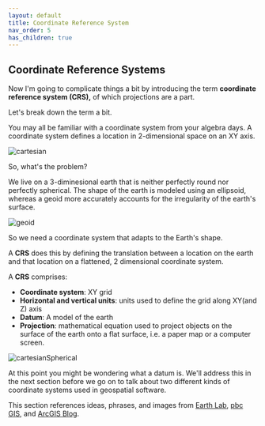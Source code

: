 ```yaml
---
layout: default
title: Coordinate Reference System
nav_order: 5
has_children: true
---
```


## Coordinate Reference Systems

Now I'm going to complicate things a bit by introducing the term **coordinate reference system (CRS),** of which projections are a part.

Let's break down the term a bit.

You may all be familiar with a coordinate system from your algebra days. A coordinate system defines a location in 2-dimensional space on an XY axis.

![cartesian](https://raw.githubusercontent.com/fiddleHeads/map-projections/master/images/555px-2D_Cartesian_Coordinates.svg.png)

So, what's the problem?

We live on a 3-diminesional earth that is neither perfectly round nor perfectly spherical. The shape of the earth is modeled using an ellipsoid, whereas a geoid more accurately accounts for the irregularity of the earth's surface.

![geoid](https://raw.githubusercontent.com/fiddleHeads/map-projections/master/images/geoid.jpg)

So we need a coordinate system that adapts to the Earth's shape.

A **CRS** does this by defining the translation between a location on the earth and that location on a flattened, 2 dimensional coordinate system. 

A **CRS** comprises:

- **Coordinate system**: XY grid
- **Horizontal and vertical units**: units used to define the grid along XY(and Z) axis
- **Datum**: A model of the earth
- **Projection**: mathematical equation used to project objects on the surface of the earth onto a flat surface, i.e. a paper map or a computer screen.

![cartesianSpherical](https://raw.githubusercontent.com/fiddleHeads/map-projections/master/images/cartSpherical.jpg)

At this point you might be wondering what a datum is. We'll address this in the next section before we go on to talk about two different kinds of coordinate systems used in geospatial software.






This section references ideas, phrases, and images from [Earth Lab](https://www.earthdatascience.org/courses/use-data-open-source-python/intro-vector-data-python/spatial-data-vector-shapefiles/intro-to-coordinate-reference-systems-python/), [pbc GIS](http://pbcgis.com/projection_fundamentals/), and [ArcGIS Blog](https://www.esri.com/arcgis-blog/products/arcgis-pro/mapping/coordinate-systems-difference/#spatial).
